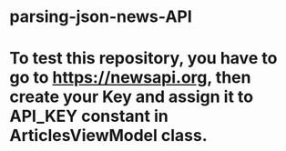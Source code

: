 # parsing-json-news-API
# To test this repository, you have to go to https://newsapi.org, then create your Key and assign it to API_KEY constant in ArticlesViewModel class.
